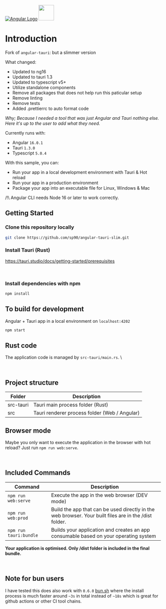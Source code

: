 [![Angular Logo](https://www.vectorlogo.zone/logos/angular/angular-icon.svg)](https://angular.io/) <img src="https://raw.githubusercontent.com/gilbarbara/logos/master/logos/tauri.svg" width="50">

# Introduction

Fork of `angular-tauri`: but a slimmer version

What changed:

- Updated to ng16
- Updated to tauri 1.3
- Updated to typescript v5+
- Utilize standalone components
- Remove all packages that does not help run this paticular setup
- Remove linting
- Remove tests
- Added .prettierrc to auto format code

_Why; Because I needed a tool that was just Angular and Tauri nothing else. Here it's up to the user to add what they need._

Currently runs with:

- Angular `16.0.1`
- Tauri `1.3.0`
- Typescript `5.0.4`

With this sample, you can:

- Run your app in a local development environment with Tauri & Hot reload
- Run your app in a production environment
- Package your app into an executable file for Linux, Windows & Mac

/!\ Angular CLI needs Node 16 or later to work correctly.

## Getting Started

### Clone this repository locally

```bash
git clone https://github.com/sp90/angular-tauri-slim.git
```

### Install Tauri (Rust)

https://tauri.studio/docs/getting-started/prerequisites

<br />

### Install dependencies with npm

```bash
npm install
```

## To build for development

Angular + Tauri app in a local environment on `localhost:4202`

```bash
npm start
```

## Rust code

The application code is managed by `src-tauri/main.rs`. \

<br />

## Project structure

| Folder    | Description                                   |
| --------- | --------------------------------------------- |
| src-tauri | Tauri main process folder (Rust)              |
| src       | Tauri renderer process folder (Web / Angular) |

## Browser mode

Maybe you only want to execute the application in the browser with hot reload? Just run `npm run web:serve`.

<br />

## Included Commands

| Command                | Description                                                                                           |
| ---------------------- | ----------------------------------------------------------------------------------------------------- |
| `npm run web:serve`    | Execute the app in the web browser (DEV mode)                                                         |
| `npm run web:prod`     | Build the app that can be used directly in the web browser. Your built files are in the /dist folder. |
| `npm run tauri:bundle` | Builds your application and creates an app consumable based on your operating system                  |

**Your application is optimised. Only /dist folder is included in the final bundle.**

<br />

## Note for bun users

I have tested this does also work with `0.6.0` [bun.sh](https://bun.sh) where the install process is much faster around `~3s` in total instead of `~18s` which is great for github actions or other CI tool chains.
